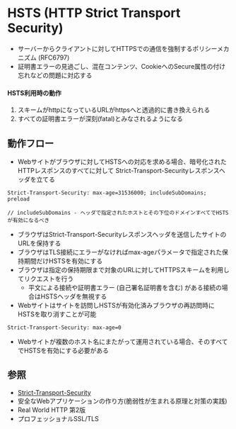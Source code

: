 # HSTS (HTTP Strict Transport Security)
- サーバーからクライアントに対してHTTPSでの通信を強制するポリシーメカニズム (RFC6797)
- 証明書エラーの見過ごし、混在コンテンツ、CookieへのSecure属性の付け忘れなどの問題に対応する

#### HSTS利用時の動作
1. スキームがhttpになっているURLがhttpsへと透過的に書き換えられる
2. すべての証明書エラーが深刻(fatal)とみなされるようになる

## 動作フロー
- Webサイトがブラウザに対してHSTSへの対応を求める場合、暗号化されたHTTPレスポンスのすべてに対して
  Strict-Transport-Securityレスポンスヘッダを立てる

```
Strict-Transport-Security: max-age=31536000; includeSubDomains; preload

// includeSubDomains - ヘッダで指定されたホストとその下位のドメインすべてでHSTSが有効になるべき
```

- ブラウザはStrict-Transport-Securityレスポンスヘッダを送信したサイトのURLを保持する
- ブラウザはTLS接続にエラーがなければmax-ageパラメータで指定された保持期間だけHSTSを有効にする
- ブラウザは指定の保持期限まで対象のURLに対してHTTPSスキームを利用してリクエストを行う
  - 平文による接続や証明書エラー (自己署名証明書を含む) がある接続の場合はHSTSヘッダを無視する
- Webサイトはサイトを訪問しHSTSが有効化済みブラウザの再訪問時にHSTSを取り消すことが可能

```
Strict-Transport-Security: max-age=0
```

- Webサイトが複数のホスト名にまたがって運用されている場合、そのすべてでHSTSを有効にする必要がある

## 参照
- [Strict-Transport-Security](https://developer.mozilla.org/ja/docs/Web/HTTP/Headers/Strict-Transport-Security)
- 安全なWebアプリケーションの作り方(脆弱性が生まれる原理と対策の実践)
- Real World HTTP 第2版
- プロフェッショナルSSL/TLS

